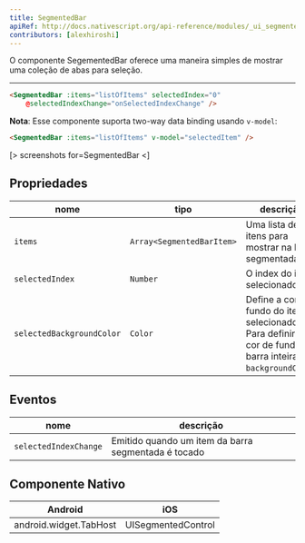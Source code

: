 ```yaml
---
title: SegmentedBar
apiRef: http://docs.nativescript.org/api-reference/modules/_ui_segmented_bar_.html
contributors: [alexhiroshi]
---
```


O componente SegementedBar oferece uma maneira simples de mostrar uma coleção de abas para seleção.

---

```html
<SegmentedBar :items="listOfItems" selectedIndex="0"
    @selectedIndexChange="onSelectedIndexChange" />
```

**Nota**: Esse componente suporta two-way data binding usando `v-model`:

```html
<SegmentedBar :items="listOfItems" v-model="selectedItem" />
```

[> screenshots for=SegmentedBar <]

## Propriedades

| nome | tipo | descrição |
|------|------|-------------|
| `items` | `Array<SegmentedBarItem>` | Uma lista de itens para mostrar na barra segmentada.
| `selectedIndex` | `Number` | O index do item selecionado.
| `selectedBackgroundColor` | `Color` | Define a cor de fundo do item selecionado. Para definir a cor de fundo da barra inteira, use `backgroundColor`.

## Eventos

| nome | descrição |
|------|-------------|
| `selectedIndexChange`| Emitido quando um item da barra segmentada é tocado

## Componente Nativo
| Android | iOS |
|---------|-----|
| android.widget.TabHost | UISegmentedControl
